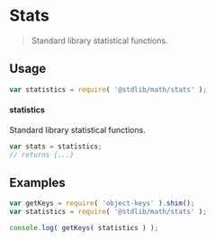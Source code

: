 <!--

@license Apache-2.0

Copyright (c) 2018 The Stdlib Authors.

Licensed under the Apache License, Version 2.0 (the "License");
you may not use this file except in compliance with the License.
You may obtain a copy of the License at

   http://www.apache.org/licenses/LICENSE-2.0

Unless required by applicable law or agreed to in writing, software
distributed under the License is distributed on an "AS IS" BASIS,
WITHOUT WARRANTIES OR CONDITIONS OF ANY KIND, either express or implied.
See the License for the specific language governing permissions and
limitations under the License.

-->

# Stats

> Standard library statistical functions.

<section class="usage">

## Usage

```javascript
var statistics = require( '@stdlib/math/stats' );
```

#### statistics

Standard library statistical functions.

```javascript
var stats = statistics;
// returns {...}
```

</section>

<!-- /.usage -->

<section class="examples">

## Examples

<!-- TODO: better examples -->

<!-- eslint no-undef: "error" -->

```javascript
var getKeys = require( 'object-keys' ).shim();
var statistics = require( '@stdlib/math/stats' );

console.log( getKeys( statistics ) );
```

</section>

<!-- /.examples -->

<section class="links">

</section>

<!-- /.links -->
